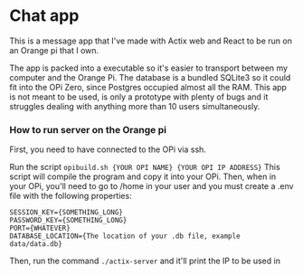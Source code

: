 # Chat app

This is a message app that I've made with Actix web and React to be run on an Orange pi that I own.

The app is packed into a executable so it's easier to transport between my computer and the Orange Pi.
The database is a bundled SQLite3 so it could fit into the OPi Zero, since Postgres occupied almost all the RAM.
This app is not meant to be used, is only a prototype with plenty of bugs and it struggles dealing with anything more than 10 users simultaneously.

### How to run server on the Orange pi
First, you need to have connected to the OPi via ssh.

Run the script ``` opibuild.sh {YOUR OPI NAME} {YOUR OPI IP ADDRESS} ``` 
This script will compile the program and copy it into your OPi.
Then, when in your OPi, you'll need to go to /home in your user and you must create a .env file with the following properties:
```
SESSION_KEY={SOMETHING_LONG}
PASSWORD_KEY={SOMETHING_LONG}
PORT={WHATEVER}
DATABASE_LOCATION={The location of your .db file, example data/data.db}
```

Then, run the command ``` ./actix-server ``` and it'll print the IP to be used in